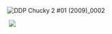 

 ![DDP Chucky 2 #01 (2009)_0002](https://github.com/user-attachments/assets/a60fa696-89fc-4c89-a367-9bff73f6514c)

‎
 ![](https://komarev.com/ghpvc/?username=20waystokillsomeone&color=bb8588&label=DomesticBliss&style=plastic&abbreviated=true)
